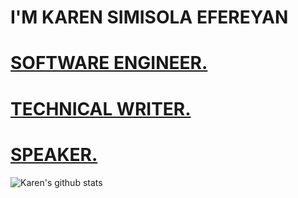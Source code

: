 
# I'M KAREN SIMISOLA EFEREYAN
<h1><a href="https://karenefe.netlify.app">SOFTWARE ENGINEER.</a></h1>
<h1><a href="https://dev.to/developerkaren">TECHNICAL WRITER.</h1>
<h1><a href = "https://www.youtube.com/channel/UC4yjCuOfEfXRoXGJI7aHAXg/about?view_as=subscriber">SPEAKER.</a></h1>


![Karen's github stats](https://github-readme-stats.vercel.app/api?username=KarenEfereyan&count_private=true&theme=tokyonight)





